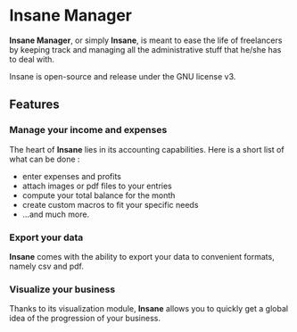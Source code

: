 Insane Manager
==============
**Insane Manager**, or simply **Insane**, is meant to ease the life of freelancers by keeping track and managing all the administrative stuff that he/she has to deal with.

Insane is open-source and release under the GNU license v3.

Features
--------

### Manage your income and expenses
The heart of **Insane** lies in its accounting capabilities. Here is a short list of what can be done :

- enter expenses and profits
- attach images or pdf files to your entries
- compute your total balance for the month
- create custom macros to fit your specific needs
- ...and much more.

### Export your data
**Insane** comes with the ability to export your data to convenient formats, namely csv and pdf.

### Visualize your business
Thanks to its visualization module, **Insane** allows you to quickly get a global idea of the progression of your business.
